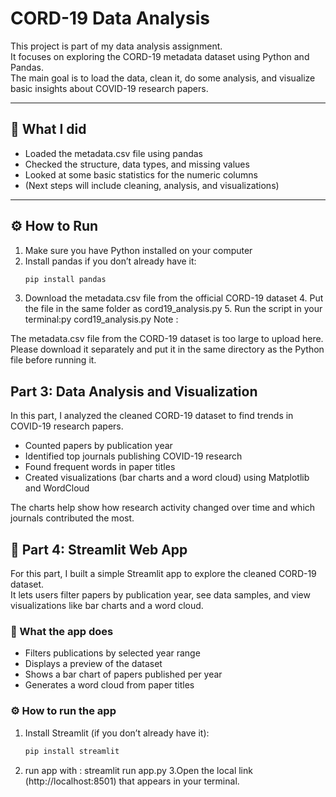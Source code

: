 # CORD-19 Data Analysis

This project is part of my data analysis assignment.  
It focuses on exploring the CORD-19 metadata dataset using Python and Pandas.  
The main goal is to load the data, clean it, do some analysis, and visualize basic insights about COVID-19 research papers.

---

## 🧠 What I did
- Loaded the metadata.csv file using pandas  
- Checked the structure, data types, and missing values  
- Looked at some basic statistics for the numeric columns  
- (Next steps will include cleaning, analysis, and visualizations)

---

## ⚙ How to Run
1. Make sure you have Python installed on your computer  
2. Install pandas if you don’t already have it:
   ```bash
   pip install pandas
  3.	Download the metadata.csv file from the official CORD-19 dataset
	4.	Put the file in the same folder as cord19_analysis.py
	5.	Run the script in your terminal:py cord19_analysis.py
 Note :



The metadata.csv file from the CORD-19 dataset is too large to upload here.
Please download it separately and put it in the same directory as the Python file before running it.

##  Part 3: Data Analysis and Visualization
In this part, I analyzed the cleaned CORD-19 dataset to find trends in COVID-19 research papers.
- Counted papers by publication year  
- Identified top journals publishing COVID-19 research  
- Found frequent words in paper titles  
- Created visualizations (bar charts and a word cloud) using Matplotlib and WordCloud  

The charts help show how research activity changed over time and which journals contributed the most.
## 🧩 Part 4: Streamlit Web App

For this part, I built a simple Streamlit app to explore the cleaned CORD-19 dataset.  
It lets users filter papers by publication year, see data samples, and view visualizations like bar charts and a word cloud.

### 🧠 What the app does
- Filters publications by selected year range  
- Displays a preview of the dataset  
- Shows a bar chart of papers published per year  
- Generates a word cloud from paper titles  

### ⚙ How to run the app
1. Install Streamlit (if you don’t already have it):
   ```bash
   pip install streamlit
2.  run app with :
  streamlit run app.py
3.Open the local link (http://localhost:8501) that appears in your terminal.

